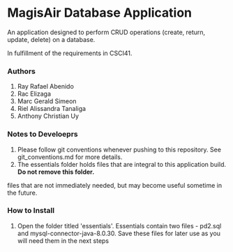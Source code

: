 # MagisAir Database Application
An application designed to perform CRUD operations (create, return, update, delete) on a database.

In fulfillment of the requirements in CSCI41.

### Authors
1. Ray Rafael Abenido
2. Rac Elizaga
3. Marc Gerald Simeon
3. Riel Alissandra Tanaliga
4. Anthony Christian Uy

### Notes to Develoeprs
1. Please follow git conventions whenever pushing to this repository. See git_conventions.md for more details.
2. The essentials folder holds files that are integral to this application build. **Do not remove this folder.**

 files that are not immediately needed, but may become useful sometime in the future.

### How to Install
1. Open the folder titled 'essentials'. Essentials contain two files - pd2.sql and mysql-connector-java-8.0.30. Save these files for later use as you will need them in the next steps
